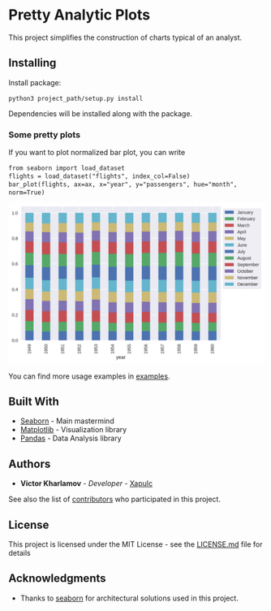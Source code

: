 # Pretty Analytic Plots

This project simplifies the construction of charts
typical of an analyst.

## Installing

Install package:
```
python3 project_path/setup.py install
```
Dependencies will be installed along with the package.

### Some pretty plots

If you want to plot normalized bar plot, 
you can write
```
from seaborn import load_dataset
flights = load_dataset("flights", index_col=False)
bar_plot(flights, ax=ax, x="year", y="passengers", hue="month", norm=True)
```
![Plot](examples/img.png)

You can find more usage examples in [examples](examples).

## Built With

* [Seaborn](https://seaborn.pydata.org/) - Main mastermind
* [Matplotlib](https://matplotlib.org/) - Visualization library
* [Pandas](https://pandas.pydata.org/) - Data Analysis library

## Authors

* **Victor Kharlamov** - *Developer* - [Xapulc](https://github.com/Xapulc)

See also the list of 
[contributors](https://github.com/Xapulc/PrettyAnalyticPlots/contributors) 
who participated in this project.

## License

This project is licensed under the MIT License - see the [LICENSE.md](LICENSE.md) file for details

## Acknowledgments

* Thanks to [seaborn](https://github.com/mwaskom/seaborn)
for architectural solutions used in this project.
